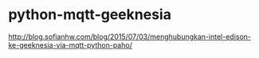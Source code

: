 # python-mqtt-geeknesia
http://blog.sofianhw.com/blog/2015/07/03/menghubungkan-intel-edison-ke-geeknesia-via-mqtt-python-paho/
